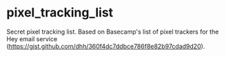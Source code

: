 # pixel_tracking_list
Secret pixel tracking list. Based on Basecamp's list of pixel trackers for the Hey email service (https://gist.github.com/dhh/360f4dc7ddbce786f8e82b97cdad9d20). 

